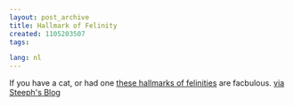 ```yaml
---
layout: post_archive
title: Hallmark of Felinity
created: 1105203507
tags:

lang: nl
---
```

If you have a cat, or had one [these hallmarks of felinities](http://www.student.ipfw.edu/~osbodr01/hallmarks/hallmark00.html) are facbulous. [via Steeph's Blog](http://blogger.xs4all.nl/steeph/archive/2005/01/08/20929.aspx)
